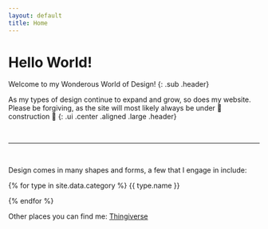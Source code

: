 ```yaml
---
layout: default
title: Home
---
```


<div class="ui center aligned header line" markdown="1">

# Hello World!

Welcome to my Wonderous World of Design!
{: .sub .header}

</div>

As my types of design continue to expand and grow, so does my website. <br>
Please be forgiving, as the site will most likely always be under &#x1F6A7; construction &#x1F6A7;
{: .ui .center .aligned .large .header}

<!-- If you think any aspect of software development doesn't involve design, 
then you might doing something wrong.
{: .ui .grey .stacked .padded .segment}

When you come across a well written piece of code, 
it is truly a work of art to be admired.
{: .ui .grey .stacked .padded .segment}
 -->
<br/>

---

<br/>

<div class="ui basic segment" markdown="1">

Design comes in many shapes and forms, a few that I engage in include:

{% for type in site.data.category %}
<i class="{{type.icon}} icon"></i> {{ type.name }}

{% endfor %}

</div>

<div class="ui basic segment" markdown="1">

Other places you can find me:
[<i class="linkedin icon"></i>](https://www.linkedin.com/in/cfrezynski/)
[<i class="github icon"></i>](https://github.com/RedFrez/)
[Thingiverse](https://www.thingiverse.com/redfrez/designs)

</div>